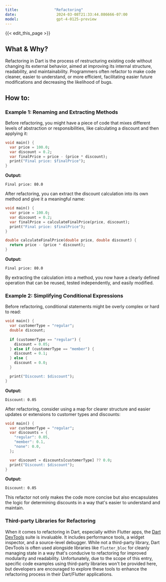 ```yaml
---
title:                "Refactoring"
date:                  2024-03-08T21:33:44.086666-07:00
model:                 gpt-4-0125-preview
---
```


{{< edit_this_page >}}

## What & Why?

Refactoring in Dart is the process of restructuring existing code without changing its external behavior, aimed at improving its internal structure, readability, and maintainability. Programmers often refactor to make code cleaner, easier to understand, or more efficient, facilitating easier future modifications and decreasing the likelihood of bugs.

## How to:

### Example 1: Renaming and Extracting Methods

Before refactoring, you might have a piece of code that mixes different levels of abstraction or responsibilities, like calculating a discount and then applying it:

```dart
void main() {
  var price = 100.0;
  var discount = 0.2;
  var finalPrice = price - (price * discount);
  print("Final price: $finalPrice");
}
```

**Output:**
```
Final price: 80.0
```

After refactoring, you can extract the discount calculation into its own method and give it a meaningful name:

```dart
void main() {
  var price = 100.0;
  var discount = 0.2;
  var finalPrice = calculateFinalPrice(price, discount);
  print("Final price: $finalPrice");
}

double calculateFinalPrice(double price, double discount) {
  return price - (price * discount);
}
```

**Output:**
```
Final price: 80.0
```

By extracting the calculation into a method, you now have a clearly defined operation that can be reused, tested independently, and easily modified.

### Example 2: Simplifying Conditional Expressions

Before refactoring, conditional statements might be overly complex or hard to read:

```dart
void main() {
  var customerType = "regular";
  double discount;
  
  if (customerType == "regular") {
    discount = 0.05;
  } else if (customerType == "member") {
    discount = 0.1;
  } else {
    discount = 0.0;
  }

  print("Discount: $discount");
}
```

**Output:**
```
Discount: 0.05
```

After refactoring, consider using a map for clearer structure and easier updates or extensions to customer types and discounts:

```dart
void main() {
  var customerType = "regular";
  var discounts = {
    "regular": 0.05,
    "member": 0.1,
    "none": 0.0,
  };

  var discount = discounts[customerType] ?? 0.0;
  print("Discount: $discount");
}
```

**Output:**
```
Discount: 0.05
```

This refactor not only makes the code more concise but also encapsulates the logic for determining discounts in a way that's easier to understand and maintain. 

### Third-party Libraries for Refactoring

When it comes to refactoring in Dart, especially within Flutter apps, the [Dart DevTools](https://dart.dev/tools/dart-devtools) suite is invaluable. It includes performance tools, a widget inspector, and a source-level debugger. While not a third-party library, Dart DevTools is often used alongside libraries like `flutter_bloc` for cleanly managing state in a way that's conducive to refactoring for improved modularity and readability. Unfortunately, due to the scope of this entry, specific code examples using third-party libraries won't be provided here, but developers are encouraged to explore these tools to enhance the refactoring process in their Dart/Flutter applications.
